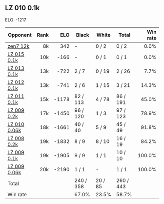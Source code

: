 ## LZ 010 0.1k ##

ELO: -1217

Opponent | Rank | ELO | Black | White | Total | Win rate
---------|-----:|----:|-------|-------|-------|-------:
[zen7 12k](zen7%2012k.md) | 8k | 342 | - | 0 / 2 | 0 / 2 | 0.0%
[LZ 015 0.1k](LZ%20015%200.1k.md) | 10k | -166 | - | 0 / 1 | 0 / 1 | 0.0%
[LZ 013 0.1k](LZ%20013%200.1k.md) | 13k | -722 | 2 / 7 | 0 / 19 | 2 / 26 | 7.7%
[LZ 012 0.1k](LZ%20012%200.1k.md) | 13k | -741 | 2 / 6 | 1 / 15 | 3 / 21 | 14.3%
[LZ 011 0.1k](LZ%20011%200.1k.md) | 15k | -1178 | 82 / 113 | 4 / 78 | 86 / 191 | 45.0%
[LZ 009 0.2k](LZ%20009%200.2k.md) | 17k | -1450 | 96 / 120 | 1 / 3 | 97 / 123 | 78.9%
[LZ 010 0.06k](LZ%20010%200.06k.md) | 18k | -1661 | 40 / 40 | 5 / 9 | 45 / 49 | 91.8%
[LZ 008 0.2k](LZ%20008%200.2k.md) | 19k | -1832 | 8 / 9 | 8 / 10 | 16 / 19 | 84.2%
[LZ 009 0.1k](LZ%20009%200.1k.md) | 19k | -1905 | 9 / 9 | 1 / 1 | 10 / 10 | 100.0%
[LZ 009 0.06k](LZ%20009%200.06k.md) | 20k | -2190 | 1 / 1 | - | 1 / 1 | 100.0%
Total | | | 240 / 358 | 20 / 85 | 260 / 443 | 
Win rate| | | 67.0% | 23.5% | 58.7% | 
